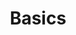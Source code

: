 ---
layout: tour
title: Basics
partof: scala-tour

num: 2
language: fr

next-page: unified-types
previous-page: tour-of-scala
---
